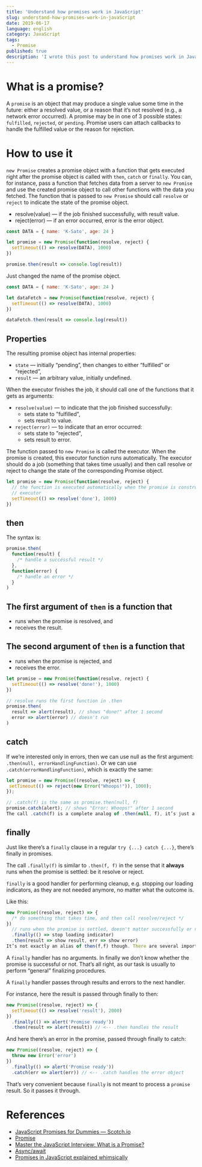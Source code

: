 ```yaml
---
title: 'Understand how promises work in JavaScript'
slug: understand-how-promises-work-in-javaScript
date: 2019-06-17
language: english
category: JavaScript
tags:
  - Promise
published: true
description: 'I wrote this post to understand how promises work in JavaScript.'
---
```


# What is a promise?

A `promise` is an object that may produce a single value some time in the future: either a resolved value, or a reason that it’s not resolved (e.g., a network error occurred). A promise may be in one of 3 possible states: `fulfilled`, `rejected`, or `pending`. Promise users can attach callbacks to handle the fulfilled value or the reason for rejection.

# How to use it

`new Promise` creates a promise object with a function that gets executed right after the promise object is called with `then`, `catch` or `finally`.
You can, for instance, pass a function that fetches data from a server to `new Promise` and use the created promise object to call other functions with the data you fetched.
The function that is passed to `new Promise` should call `resolve` or `reject` to indicate the state of the promise object.

- resolve(value) — if the job finished successfully, with result value.
- reject(error) — if an error occurred, error is the error object.

```js
const DATA = { name: 'K-Sato', age: 24 }

let promise = new Promise(function(resolve, reject) {
  setTimeout(() => resolve(DATA), 1000)
})

promise.then(result => console.log(result))
```

Just changed the name of the promise object.

```js
const DATA = { name: 'K-Sato', age: 24 }

let dataFetch = new Promise(function(resolve, reject) {
  setTimeout(() => resolve(DATA), 1000)
})

dataFetch.then(result => console.log(result))
```

## Properties

The resulting promise object has internal properties:

- `state` — initially “pending”, then changes to either “fulfilled” or “rejected”,
- `result` — an arbitrary value, initially undefined.

When the executor finishes the job, it should call one of the functions that it gets as arguments:

- `resolve(value)` — to indicate that the job finished successfully:
  - sets state to "fulfilled",
  - sets result to value.
- `reject(error)` — to indicate that an error occurred:
  - sets state to "rejected",
  - sets result to error.

The function passed to `new Promise` is called the executor. When the promise is created, this executor function runs automatically.
The executor should do a job (something that takes time usually) and then call resolve or reject to change the state of the corresponding Promise object.

```javascript
let promise = new Promise(function(resolve, reject) {
  // the function is executed automatically when the promise is constructed
  // executor
  setTimeout(() => resolve('done'), 1000)
})
```

## then

The syntax is:

```javascript
promise.then(
  function(result) {
    /* handle a successful result */
  },
  function(error) {
    /* handle an error */
  }
)
```

## The first argument of `then` is a function that

- runs when the promise is resolved, and
- receives the result.

## The second argument of `then` is a function that

- runs when the promise is rejected, and
- receives the error.

```javascript
let promise = new Promise(function(resolve, reject) {
  setTimeout(() => resolve('done!'), 1000)
})

// resolve runs the first function in .then
promise.then(
  result => alert(result), // shows "done!" after 1 second
  error => alert(error) // doesn't run
)
```

## catch

If we’re interested only in errors, then we can use null as the first argument: `.then(null, errorHandlingFunction)`. Or we can use `.catch(errorHandlingFunction)`, which is exactly the same:

```javascript
let promise = new Promise((resolve, reject) => {
 setTimeout(() => reject(new Error("Whoops!")), 1000);
});

// .catch(f) is the same as promise.then(null, f)
promise.catch(alert); // shows "Error: Whoops!" after 1 second
The call .catch(f) is a complete analog of .then(null, f), it’s just a shorthand.
```

## finally

Just like there’s a `finally` clause in a regular `try {...} catch {...}`, there’s finally in promises.

The call `.finally(f)` is similar to `.then(f, f)` in the sense that it **always** runs when the promise is settled: be it resolve or reject.

`finally` is a good handler for performing cleanup, e.g. stopping our loading indicators, as they are not needed anymore, no matter what the outcome is.

Like this:

```javascript
new Promise((resolve, reject) => {
  /* do something that takes time, and then call resolve/reject */
})
  // runs when the promise is settled, doesn't matter successfully or not
  .finally(() => stop loading indicator)
  .then(result => show result, err => show error)
It’s not exactly an alias of then(f,f) though. There are several important differences:
```

A `finally` handler has no arguments. In finally we don’t know whether the promise is successful or not. That’s all right, as our task is usually to perform “general” finalizing procedures.

A `finally` handler passes through results and errors to the next handler.

For instance, here the result is passed through finally to then:

```javascript
new Promise((resolve, reject) => {
  setTimeout(() => resolve('result'), 2000)
})
  .finally(() => alert('Promise ready'))
  .then(result => alert(result)) // <-- .then handles the result
```

And here there’s an error in the promise, passed through finally to catch:

```javascript
new Promise((resolve, reject) => {
  throw new Error('error')
})
  .finally(() => alert('Promise ready'))
  .catch(err => alert(err)) // <-- .catch handles the error object
```

That’s very convenient because `finally` is not meant to process a `promise` result. So it passes it through.

# References

- [JavaScript Promises for Dummies ― Scotch.io](https://scotch.io/tutorials/javascript-promises-for-dummies)
- [Promise](https://javascript.info/promise-basics)
- [Master the JavaScript Interview: What is a Promise?](https://medium.com/javascript-scene/master-the-javascript-interview-what-is-a-promise-27fc71e77261)
- [Async/await](https://javascript.info/async-await)
- [Promises in JavaScript explained whimsically](https://medium.com/@kevinyckim33/what-are-promises-in-javascript-f1a5fc5b34bf)
